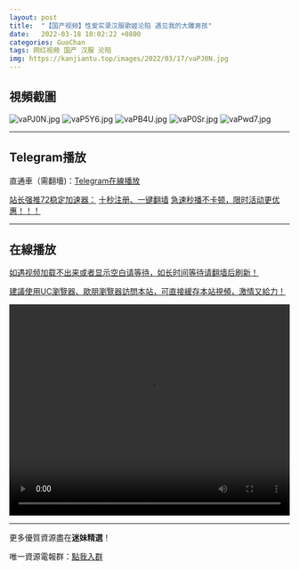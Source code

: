 ```yaml
---
layout: post
title:  "【国产视频】性爱实录汉服歌姬沦陷 遇见我的大雕男孩"
date:   2022-03-18 10:02:22 +0800
categories: GuoChan
tags: 网红视频 国产 汉服 沦陷
img: https://kanjiantu.top/images/2022/03/17/vaPJ0N.jpg
---
```



## 視頻截圖

![vaPJ0N.jpg](https://kanjiantu.top/images/2022/03/17/vaPJ0N.jpg)
![vaP5Y6.jpg](https://kanjiantu.top/images/2022/03/17/vaP5Y6.jpg)
![vaPB4U.jpg](https://kanjiantu.top/images/2022/03/17/vaPB4U.jpg)
![vaP0Sr.jpg](https://kanjiantu.top/images/2022/03/17/vaP0Sr.jpg)
![vaPwd7.jpg](https://kanjiantu.top/images/2022/03/17/vaPwd7.jpg)

* * *
## Telegram播放

直通車（需翻墻)：[Telegram在線播放](https://t.me/mimeijingxuan/169)

<u>站长强推72稳定加速器：</u> [十秒注册、一键翻墙](https://www.mimei.blog/skip/vpn.html)
<u>急速秒播不卡顿，限时活动更优惠！！！</u>
* * *
## 在線播放
<u>如遇视频加载不出来或者显示空白请等待，如长时间等待请翻墙后刷新！</u>

<u>建議使用UC瀏覽器、歐朋瀏覽器訪問本站，可直接緩存本站視頻，激情又給力！</u>
<center><video src="https://cdn.publer.io/uploads/videos/6247e83fdb279732fb55c4cf/dea8072020afe9ee619e52213a635c04.mp4" width="100%" height="380px" controls="controls"></video></center>

* * *
更多優質資源盡在**迷妹精選**！

唯一資源電報群：[點我入群](https://t.me/mimeijingxuan)


